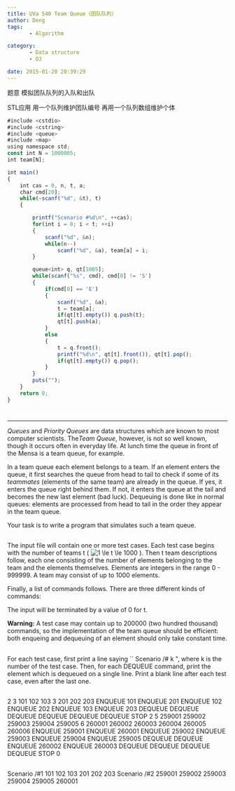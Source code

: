 ```yaml
---
title: UVa 540 Team Queue（团队队列）
author: Deng
tags: 
       - Algorithm

category: 
       - Data structure
       - OJ

date: 2015-01-20 20:39:29
---
```

题意 模拟团队队列的入队和出队

STL应用 用一个队列维护团队编号 再用一个队列数组维护个体

```js 
#include <cstdio>
#include <cstring>
#include <queue>
#include <map>
using namespace std;
const int N = 1000005;
int team[N];

int main()
{
    int cas = 0, n, t, a;
    char cmd[20];
    while(~scanf("%d", &t), t)
    {

        printf("Scenario #%d\n", ++cas);
        for(int i = 0; i < t; ++i)
        {
            scanf("%d", &n);
            while(n--)
                scanf("%d", &a), team[a] = i;
        }

        queue<int> q, qt[1005];
        while(scanf("%s", cmd), cmd[0] != 'S')
        {
            if(cmd[0] == 'E')
            {
                scanf("%d", &a);
                t = team[a];
                if(qt[t].empty()) q.push(t);
                qt[t].push(a);
            }
            else
            {
                t = q.front();
                printf("%d\n", qt[t].front()), qt[t].pop();
                if(qt[t].empty()) q.pop();
            }
        }
        puts("");
    }
    return 0;
}
```

#

****

*Queues* and *Priority Queues* are data structures which are known to most computer scientists. The*Team Queue*, however, is not so well known, though it occurs often in everyday life. At lunch time the queue in front of the Mensa is a team queue, for example.

In a team queue each element belongs to a team. If an element enters the queue, it first searches the queue from head to tail to check if some of its *teammates* (elements of the same team) are already in the queue. If yes, it enters the queue right behind them. If not, it enters the queue at the tail and becomes the new last element (bad luck). Dequeuing is done like in normal queues: elements are processed from head to tail in the order they appear in the team queue.

Your task is to write a program that simulates such a team queue.

##

The input file will contain one or more test cases. Each test case begins with the number of teams t (  ![$1 \le t \le 1000$](../images/dge.org-external-5-540img1.gif.png) ). Then t team descriptions follow, each one consisting of the number of elements belonging to the team and the elements themselves. Elements are integers in the range 0 - 999999. A team may consist of up to 1000 elements.

Finally, a list of commands follows. There are three different kinds of commands:

The input will be terminated by a value of 0 for t.

**Warning:** A test case may contain up to 200000 (two hundred thousand) commands, so the implementation of the team queue should be efficient: both enqueing and dequeuing of an element should only take constant time.

##

For each test case, first print a line saying `` Scenario /# k ", where k is the number of the test case. Then, for each DEQUEUE command, print the element which is dequeued on a single line. Print a blank line after each test case, even after the last one.

##

2 3 101 102 103 3 201 202 203 ENQUEUE 101 ENQUEUE 201 ENQUEUE 102 ENQUEUE 202 ENQUEUE 103 ENQUEUE 203 DEQUEUE DEQUEUE DEQUEUE DEQUEUE DEQUEUE DEQUEUE STOP 2 5 259001 259002 259003 259004 259005 6 260001 260002 260003 260004 260005 260006 ENQUEUE 259001 ENQUEUE 260001 ENQUEUE 259002 ENQUEUE 259003 ENQUEUE 259004 ENQUEUE 259005 DEQUEUE DEQUEUE ENQUEUE 260002 ENQUEUE 260003 DEQUEUE DEQUEUE DEQUEUE DEQUEUE STOP 0

##

Scenario /#1 101 102 103 201 202 203 Scenario /#2 259001 259002 259003 259004 259005 260001